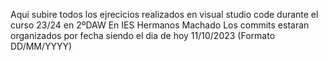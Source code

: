 Aqui subire todos los ejrecicios realizados en visual studio 
code durante el curso 23/24 en 2ºDAW En IES Hermanos Machado 
Los commits estaran organizados por fecha 
siendo el dia de hoy 11/10/2023 (Formato DD/MM/YYYY)

